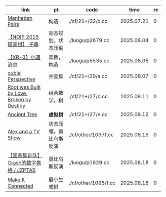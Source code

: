 | link                                                                                       | pt                     | code                 | time       | re |
|--------------------------------------------------------------------------------------------|------------------------|----------------------|------------|----|
| [Manhattan Pairs](https://codeforces.com/contest/2122/problem/C)                           | 构造                   | ./cf/21+/22/c.cc     | 2025.07.21 | 0  |
| [【NOIP 2015 提高组】 子串](https://www.luogu.com.cn/problem/P2679)                        | 动态规划，状态压缩     | ./luogu/p2679.cc     | 2025.08.04 | 0  |
| [【XR-3】小道消息](https://www.luogu.com.cn/problem/P5535)                                 | 素数，构造             | ./luogu/p5535.cc     | 2025.08.06 | 0  |
| [ouble Perspective](https://codeforces.com/contest/2129/problem/A)                         | 并查集                 | ./cf/21+/29/a.cc     | 2025.08.07 | 0  |
| [Root was Built by Love, Broken by Destiny](https://codeforces.com/contest/2127/problem/D) | 组合数学，树           | ./cf/21+/27/d.cc     | 2025.08.11 | 0  |
| [Ancient Tree](https://codeforces.com/contest/2127/problem/E)                              | **虚拟树**             | ./cf/21+/27/e.cc     | 2025.08.12 | 0  |
| [Alex and a TV Show](https://codeforces.com/contest/1097/problem/F)                        | 状态压缩，莫比乌斯反演 | ./cf/other/1097f.cc  | 2025.08.15 | 0  |
| [【国家集训队】 Crash的数字表格 / JZPTAB](https://www.luogu.com.cn/problem/P1829)          | 莫比乌斯反演           | ./luogu/p1829.cc     | 2025.08.18 | 0  |
| [Make It Connected](https://codeforces.com/contest/1095/problem/F)                         | 最小生成树             | ./cf/other/1095/f.cc | 2025.08.18 | 0  |
